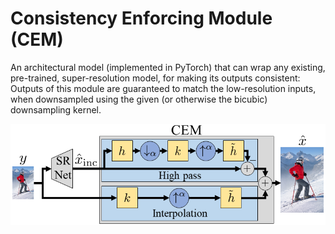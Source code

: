 # Consistency Enforcing Module (CEM)

An architectural model (implemented in PyTorch) that can wrap any existing, pre-trained, super-resolution model, for making its outputs consistent: Outputs of this module are guaranteed to match the low-resolution inputs, when downsampled using the given (or otherwise the bicubic) downsampling kernel.
<p align="center">
   <img src="fig_CEM_arch.png">
</p>
